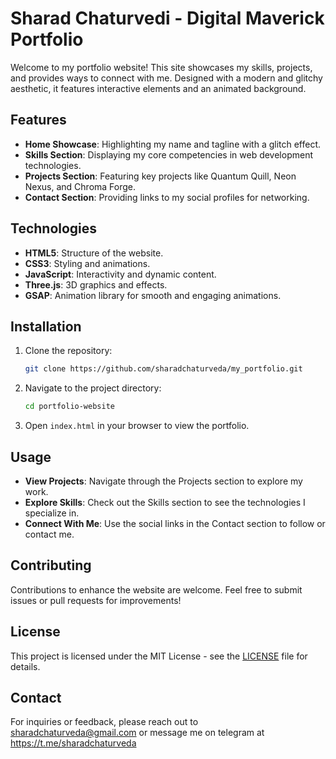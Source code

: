 # Sharad Chaturvedi - Digital Maverick Portfolio

Welcome to my portfolio website! This site showcases my skills, projects, and provides ways to connect with me. Designed with a modern and glitchy aesthetic, it features interactive elements and an animated background.

## Features

- **Home Showcase**: Highlighting my name and tagline with a glitch effect.
- **Skills Section**: Displaying my core competencies in web development technologies.
- **Projects Section**: Featuring key projects like Quantum Quill, Neon Nexus, and Chroma Forge.
- **Contact Section**: Providing links to my social profiles for networking.

## Technologies

- **HTML5**: Structure of the website.
- **CSS3**: Styling and animations.
- **JavaScript**: Interactivity and dynamic content.
- **Three.js**: 3D graphics and effects.
- **GSAP**: Animation library for smooth and engaging animations.

## Installation

1. Clone the repository:

    ```bash
    git clone https://github.com/sharadchaturveda/my_portfolio.git
    ```

2. Navigate to the project directory:

    ```bash
    cd portfolio-website
    ```

3. Open `index.html` in your browser to view the portfolio.

## Usage

- **View Projects**: Navigate through the Projects section to explore my work.
- **Explore Skills**: Check out the Skills section to see the technologies I specialize in.
- **Connect With Me**: Use the social links in the Contact section to follow or contact me.

## Contributing

Contributions to enhance the website are welcome. Feel free to submit issues or pull requests for improvements!

## License

This project is licensed under the MIT License - see the [LICENSE](LICENSE) file for details.

## Contact

For inquiries or feedback, please reach out to sharadchaturveda@gmail.com or message me on telegram at https://t.me/sharadchaturveda

